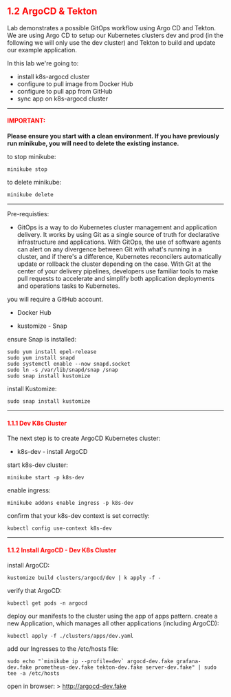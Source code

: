 ## <font color='red'> 1.2 ArgoCD & Tekton </font>
Lab demonstrates a possible GitOps workflow using Argo CD and Tekton. We are using Argo CD to setup our Kubernetes clusters dev and prod (in the following we will only use the dev cluster) and Tekton to build and update our example application.

In this lab we're going to:
* install k8s-argocd cluster
* configure to pull image from Docker Hub
* configure to pull app from GitHub
* sync app on k8s-argocd cluster

---

#### <font color='red'>IMPORTANT:</font> 
<strong>Please ensure you start with a clean environment. 
If you have previously run minikube, you will need to delete the existing instance.</strong>

to stop  minikube:
```
minikube stop
```
to delete  minikube:
```
minikube delete
```

---

Pre-requisties:
* GitOps is a way to do Kubernetes cluster management and application delivery.  It works by using Git as a single source of truth for declarative infrastructure and applications. With GitOps, the use of software agents can alert on any divergence between Git with what's running in a cluster, and if there's a difference, Kubernetes reconcilers automatically update or rollback the cluster depending on the case. With Git at the center of your delivery pipelines, developers use familiar tools to make pull requests to accelerate and simplify both application deployments and operations tasks to Kubernetes.

you will require a GitHub account.

* Docker Hub

* kustomize - Snap

ensure Snap is installed:
```
sudo yum install epel-release
sudo yum install snapd
sudo systemctl enable --now snapd.socket
sudo ln -s /var/lib/snapd/snap /snap
sudo snap install kustomize
```
install Kustomize:
```
sudo snap install kustomize
```

---

#### <font color='red'> 1.1.1 Dev K8s Cluster </font>
The next step is to create ArgoCD Kubernetes cluster: 
* k8s-dev - install ArgoCD

start k8s-dev cluster:
```
minikube start -p k8s-dev
```
enable ingress:
```
minikube addons enable ingress -p k8s-dev
```
confirm that your k8s-dev context is set correctly:
```
kubectl config use-context k8s-dev
```

---


#### <font color='red'> 1.1.2 Install ArgoCD - Dev K8s Cluster </font>
install ArgoCD:
```
kustomize build clusters/argocd/dev | k apply -f -
```
verify that ArgoCD:
```
kubectl get pods -n argocd
```
deploy our manifests to the cluster using the app of apps pattern. 
create a new Application, which manages all other applications (including ArgoCD):
```
kubectl apply -f ./clusters/apps/dev.yaml
```
add our Ingresses to the /etc/hosts file:
```
sudo echo "`minikube ip --profile=dev` argocd-dev.fake grafana-dev.fake prometheus-dev.fake tekton-dev.fake server-dev.fake" | sudo tee -a /etc/hosts
```

open in browser: > http://argocd-dev.fake